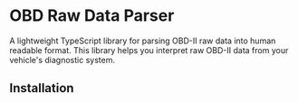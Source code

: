 # OBD Raw Data Parser

A lightweight TypeScript library for parsing OBD-II raw data into human readable format. This library helps you interpret raw OBD-II data from your vehicle's diagnostic system.

## Installation

